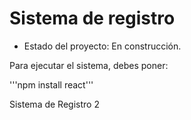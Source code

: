 <h1> Sistema de registro</h1>

- Estado del proyecto: En construcción.

Para ejecutar el sistema, debes poner:
  
'''npm install react'''

Sistema de Registro 2
